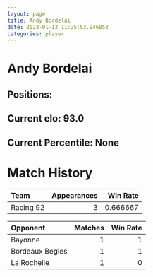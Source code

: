 ```yaml
---  
layout: page  
title: Andy Bordelai  
date: 2023-01-13 11:25:53.946853  
categories: player  
---
```

# Andy Bordelai

## Positions: 

## Current elo: 93.0

## Current Percentile: None

# Match History


| Team      |   Appearances |   Win Rate |
|:----------|--------------:|-----------:|
| Racing 92 |             3 |   0.666667 |

| Opponent        |   Matches |   Win Rate |
|:----------------|----------:|-----------:|
| Bayonne         |         1 |          1 |
| Bordeaux Begles |         1 |          1 |
| La Rochelle     |         1 |          0 |